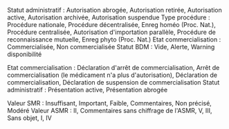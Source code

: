 Statut administratif : Autorisation abrogée, Autorisation retirée, Autorisation active, Autorisation archivée, Autorisation suspendue
Type procédure : Procédure nationale, Procédure décentralisée, Enreg homéo (Proc. Nat.), Procédure centralisée, Autorisation d'importation parallèle, Procédure de reconnaissance mutuelle, Enreg phyto (Proc. Nat.)
Etat commercialisation : Commercialisée, Non commercialisée
Statut BDM : Vide, Alerte, Warning disponibilité

Etat commercialisation : Déclaration d'arrêt de commercialisation, Arrêt de commercialisation (le médicament n'a plus d'autorisation), Déclaration de commercialisation, Déclaration de suspension de commercialisation
Statut administratif : Présentation active, Présentation abrogée

Valeur SMR : Insuffisant, Important, Faible, Commentaires, Non précisé, Modéré
Valeur ASMR : II, Commentaires sans chiffrage de l'ASMR, V, III, Sans objet, I, IV